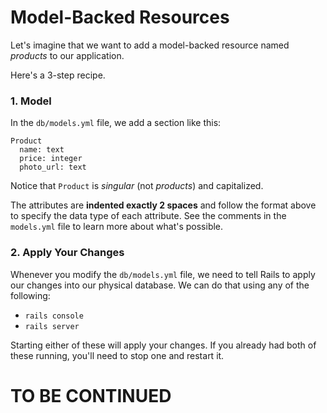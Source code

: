 # Model-Backed Resources

Let's imagine that we want to add a model-backed resource named _products_ to our application.

Here's a 3-step recipe.

### 1. Model

In the `db/models.yml` file, we add a section like this:

```
Product
  name: text
  price: integer
  photo_url: text
```

Notice that `Product` is _singular_ (not _products_) and capitalized.

The attributes are **indented exactly 2 spaces** and follow the format above
to specify the data type of each attribute.  See the comments in the
`models.yml` file to learn more about what's possible.

### 2. Apply Your Changes

Whenever you modify the `db/models.yml` file, we need to tell Rails to
apply our changes into our physical database.  We can do that using
any of the following:

* `rails console`
* `rails server`

Starting either of these will apply your changes.  If you already had both of these running,
you'll need to stop one and restart it.

<div class="alert alert-warning" role="alert">
<h1>TO BE CONTINUED</h1>
</div>
